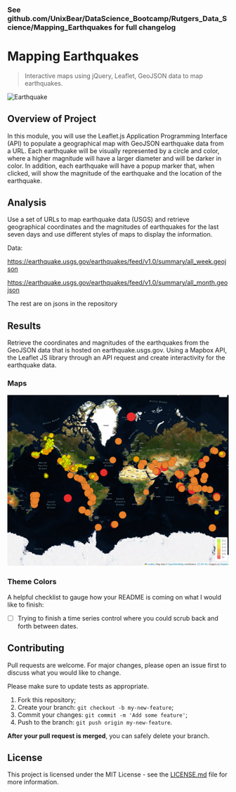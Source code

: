 ### See github.com/UnixBear/DataScience_Bootcamp/Rutgers_Data_Science/Mapping_Earthquakes for full changelog
# Mapping Earthquakes

> Interactive maps using jQuery, Leaflet, GeoJSON data to map earthquakes.

![Earthquake](https://i.pinimg.com/originals/2e/2d/47/2e2d47960d83401ff80af4f5c3cdb533.jpg)


## Overview of Project

In this module, you will use the Leaflet.js Application Programming Interface (API) to populate a geographical map with GeoJSON earthquake data from a URL. Each earthquake will be visually represented by a circle and color, where a higher magnitude will have a larger diameter and will be darker in color. In addition, each earthquake will have a popup marker that, when clicked, will show the magnitude of the earthquake and the location of the earthquake.
## Analysis

Use a set of URLs to map earthquake data (USGS) and retrieve geographical coordinates and the magnitudes of earthquakes for the last seven days and use different styles of maps to display the information.

Data:

https://earthquake.usgs.gov/earthquakes/feed/v1.0/summary/all_week.geojson

https://earthquake.usgs.gov/earthquakes/feed/v1.0/summary/all_month.geojson 

The rest are on jsons in the repository
## Results

Retrieve the coordinates and magnitudes of the earthquakes from the GeoJSON data that is hosted on earthquake.usgs.gov. Using a Mapbox API, the Leaflet JS library through an API request and create interactivity for the earthquake data.

### Maps
![Image](/images/Selection_001.png)

### Theme Colors


A helpful checklist to gauge how your README is coming on what I would like to finish:

- [ ] Trying to finish a time series control where you could scrub back and forth between dates.

## Contributing

Pull requests are welcome. For major changes, please open an issue first to discuss what you would like to change.

Please make sure to update tests as appropriate.

1. Fork this repository;
2. Create your branch: `git checkout -b my-new-feature`;
3. Commit your changes: `git commit -m 'Add some feature'`;
4. Push to the branch: `git push origin my-new-feature`.

**After your pull request is merged**, you can safely delete your branch.

## License

This project is licensed under the MIT License - see the [LICENSE.md](LICENSE.md) file for more information.
